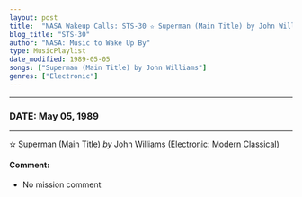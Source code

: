 ```yaml
---
layout: post
title:  "NASA Wakeup Calls: STS-30 ✫ Superman (Main Title) by John Williams ✷ May 05, 1989"
blog_title: "STS-30"
author: "NASA: Music to Wake Up By"
type: MusicPlaylist
date_modified: 1989-05-05
songs: ["Superman (Main Title) by John Williams"]
genres: ["Electronic"]
---
```


----
### DATE: May 05, 1989
----
✫ Superman (Main Title) *by* John Williams ([Electronic](https://www.discogs.com/genre/Electronic): [Modern Classical](https://www.discogs.com/style/Modern%20Classical)) <a target="blank_" href="https://www.discogs.com/John-Williams-Theme-From-Superman-Main-Title/release/750456">
    <i class="fas fa-compact-disc"
       title="Discogs entry for this song"
       alt="Discogs entry for this song"
       style="font-size: 1.1em;"></i></a>
    

#### Comment:
* No mission comment



<br/>
<center>
	<a target="_blank"
	   href="https://twitter.com/intent/tweet?hashtags=Space,NASA,Playlist,NASAWakeupCalls,SpaceProgram&text=🚀 {{ page.author}}, '{{ page.songs.first }}' {{ page.title }}, {{ site.url }}{{ page.url }}&via=nasawakeupcalls"><i class="fab fa-twitter" title="Tweet this page" alt="Tweet this page" style="font-size: 1.3em;"></i></a>
	&nbsp; 	<i class="fas fa-user-astronaut" style="font-size: 1.5em;"></i> &nbsp;
    <a id="custom_amazon_link"
       type="amzn" search="#"
       category="popular music">
    <i class="fab fa-amazon" style="font-size: 1.3em;"></i></a>
</center>

<!-- Randomly resolve an individual entry from a song array -->
<script src="/assets/javascript/seedrandom.min.js"></script>
<script>
  var wake_me_up = ["Superman (Main Title) by John Williams"];
  var prng = new Math.seedrandom();
  function randomSong() {
    song = wake_me_up[Math.floor(Math.random() * wake_me_up.length)];
    var amazon_link = document.getElementById("custom_amazon_link");
    amazon_link.setAttribute("search", song);
  }
  window.onload = randomSong();
</script>
